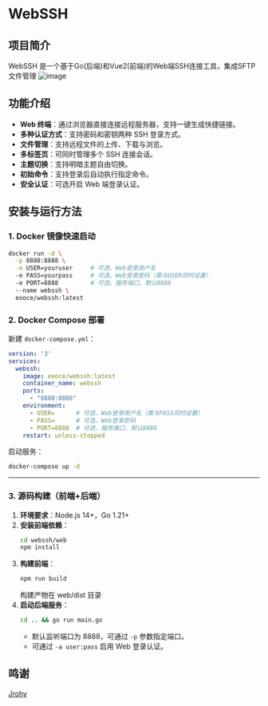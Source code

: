 # WebSSH

## 项目简介

WebSSH 是一个基于Go(后端)和Vue2(前端)的Web端SSH连接工具，集成SFTP文件管理
![image](https://github.com/user-attachments/assets/d2710db8-242f-4ea2-ac03-79a742395f24)


## 功能介绍

- **Web 终端**：通过浏览器直接连接远程服务器，支持一键生成快捷链接。
- **多种认证方式**：支持密码和密钥两种 SSH 登录方式。
- **文件管理**：支持远程文件的上传、下载与浏览。
- **多标签页**：可同时管理多个 SSH 连接会话。
- **主题切换**：支持明暗主题自由切换。
- **初始命令**：支持登录后自动执行指定命令。
- **安全认证**：可选开启 Web 端登录认证。

## 安装与运行方法

### 1. Docker 镜像快速启动

```bash
docker run -d \
  -p 8888:8888 \
  -e USER=youruser     # 可选，Web登录用户名
  -e PASS=yourpass     # 可选，Web登录密码（需与USER同时设置）
  -e PORT=8888         # 可选，服务端口，默认8888
  --name webssh \
  eooce/webssh:latest
```

### 2. Docker Compose 部署

新建 `docker-compose.yml`：

```yaml
version: '3'
services:
  webssh:
    image: eooce/webssh:latest
    container_name: webssh
    ports:
      - "8888:8888"
    environment:
      - USER=      # 可选，Web登录用户名（需与PASS同时设置）
      - PASS=      # 可选，Web登录密码
      - PORT=8888  # 可选，服务端口，默认8888
    restart: unless-stopped
```

启动服务：
```bash
docker-compose up -d
```

---

### 3. 源码构建（前端+后端）

1. **环境要求**：Node.js 14+，Go 1.21+
2. **安装前端依赖**：
   ```bash
   cd webssh/web
   npm install
   ```
3. **构建前端**：
   ```bash
   npm run build
   ```
   构建产物在 web/dist 目录
4. **启动后端服务**：
   ```bash
   cd .. && go run main.go
   ```
   - 默认监听端口为 8888，可通过 `-p` 参数指定端口。
   - 可通过 `-a user:pass` 启用 Web 登录认证。

## 鸣谢
[Jrohy](https://github.com/Jrohy/webssh)
